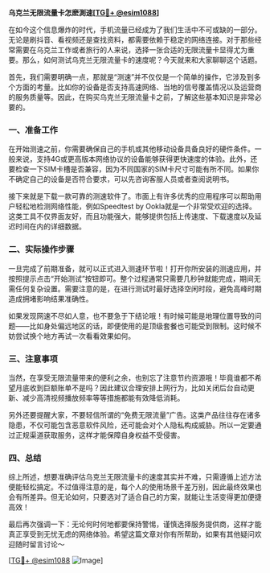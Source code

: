 **乌克兰无限流量卡怎麽測速[[TG💪+ @esim1088](https://t.me/s/esim1088)]**

在如今这个信息爆炸的时代，手机流量已经成为了我们生活中不可或缺的一部分。无论是刷抖音、看视频还是查找资料，都需要依赖于稳定的网络连接。对于那些经常需要在乌克兰工作或者旅行的人来说，选择一张合适的无限流量卡显得尤为重要。那么，如何测试乌克兰无限流量卡的速度呢？今天就来和大家聊聊这个话题。

首先，我们需要明确一点，那就是“测速”并不仅仅是一个简单的操作，它涉及到多个方面的考量。比如你的设备是否支持高速网络、当地的信号覆盖情况以及运营商的服务质量等。因此，在购买乌克兰无限流量卡之前，了解这些基本知识是非常必要的。

### **一、准备工作**
在开始测速之前，你需要确保自己的手机或其他移动设备具备良好的硬件条件。一般来说，支持4G或更高版本网络协议的设备能够获得更快速度的体验。此外，还要检查一下SIM卡槽是否兼容，因为不同国家的SIM卡尺寸可能有所不同。如果你不确定自己的设备是否符合要求，可以先咨询客服人员或者查阅说明书。

接下来就是下载一款可靠的测速软件了。市面上有许多优秀的应用程序可以帮助用户轻松地检测网络性能，例如Speedtest by Ookla就是一个非常受欢迎的选择。这类工具不仅界面友好，而且功能强大，能够提供包括上传速度、下载速度以及延迟时间在内的详细数据。

### **二、实际操作步骤**
一旦完成了前期准备，就可以正式进入测速环节啦！打开你所安装的测速应用，并按照提示点击“开始测试”按钮即可。整个过程通常只需要几秒钟就能完成，期间无需任何复杂设置。需要注意的是，在进行测试时最好选择空闲时段，避免高峰时期造成拥堵影响结果准确性。

如果发现网速不尽如人意，也不要急于下结论哦！有时候可能是地理位置导致的问题——比如身处偏远地区的话，即便使用的是顶级套餐也可能受到限制。这时候不妨尝试换个地方再试一次看看效果如何。

### **三、注意事项**
当然，在享受无限流量带来的便利之余，也别忘了注意节约资源哦！毕竟谁都不希望月底收到巨额账单不是吗？因此建议合理安排上网行为，比如关闭后台自动更新、减少高清视频播放频率等等措施都能有效降低消耗。

另外还要提醒大家，不要轻信所谓的“免费无限流量”广告。这类产品往往存在诸多隐患，不仅可能包含恶意软件风险，还可能会对个人隐私构成威胁。所以一定要通过正规渠道获取服务，这样才能保障自身权益不受侵害。

### **四、总结**
综上所述，想要准确评估乌克兰无限流量卡的速度其实并不难，只需遵循上述方法便能轻松搞定。不过值得注意的是，每个人的使用场景千差万别，因此最终效果也会有所差异。但无论如何，只要选对了适合自己的方案，就能让生活变得更加便捷高效！

最后再次强调一下：无论何时何地都要保持警惕，谨慎选择服务提供商，这样才能真正享受到无忧无虑的网络体验。希望这篇文章对你有所帮助，如果有其他疑问欢迎随时留言讨论～

[[TG💪+ @esim1088](https://t.me/s/esim1088) ![Image](https://i.postimg.cc/4NQfJmqS/Snipaste-2025-05-13-00-14-12.png)]